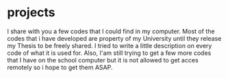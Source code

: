 # projects
I share with you a few codes that I could find in my computer. Most of the codes that i have developed are property of my University
until they release my Thesis to be freely shared. I tried to write a little description on every code of what it is used for.
Also, I'am still trying to get a few more codes that I have on the school computer but it is not allowed to get acces remotely so i hope
to get them ASAP.
